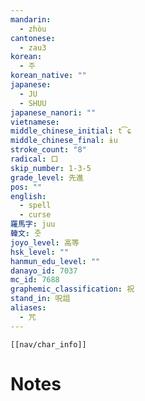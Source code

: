 ```yaml
---
mandarin:
  - zhòu
cantonese:
  - zau3
korean:
  - 주
korean_native: ""
japanese:
  - JU
  - SHUU
japanese_nanori: ""
vietnamese:
middle_chinese_initial: t͡ɕ
middle_chinese_final: ɨu
stroke_count: "8"
radical: 口
skip_number: 1-3-5
grade_level: 先進
pos: ""
english:
  - spell
  - curse
羅馬字: juu
韓文: 줏
joyo_level: 高等
hsk_level: ""
hanmun_edu_level: ""
danayo_id: 7037
mc_id: 7688
graphemic_classification: 祝
stand_in: 呪詛
aliases:
  - 咒
---
```

```meta-bind-embed
[[nav/char_info]]
```

# Notes
